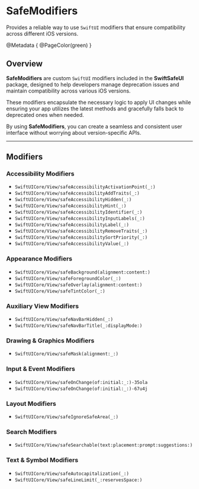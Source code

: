 # SafeModifiers

Provides a reliable way to use `SwiftUI` modifiers that ensure compatibility across different iOS versions.

@Metadata {
    @PageColor(green)
}


## Overview
**SafeModifiers** are custom `SwiftUI` modifiers included in the **SwiftSafeUI** package, designed to help developers manage deprecation issues and maintain compatibility across various iOS versions. 

These modifiers encapsulate the necessary logic to apply UI changes while ensuring your app utilizes the latest methods and gracefully falls back to deprecated ones when needed.

By using **SafeModifiers**, you can create a seamless and consistent user interface without worrying about version-specific APIs.


***


## Modifiers

### Accessibility Modifiers

- ``SwiftUICore/View/safeAccessibilityActivationPoint(_:)``
- ``SwiftUICore/View/safeAccessibilityAddTraits(_:)``
- ``SwiftUICore/View/safeAccessibilityHidden(_:)``
- ``SwiftUICore/View/safeAccessibilityHint(_:)``
- ``SwiftUICore/View/safeAccessibilityIdentifier(_:)``
- ``SwiftUICore/View/safeAccessibilityInputLabels(_:)``
- ``SwiftUICore/View/safeAccessibilityLabel(_:)``
- ``SwiftUICore/View/safeAccessibilityRemoveTraits(_:)``
- ``SwiftUICore/View/safeAccessibilitySortPriority(_:)``
- ``SwiftUICore/View/safeAccessibilityValue(_:)``

### Appearance Modifiers

- ``SwiftUICore/View/safeBackground(alignment:content:)``
- ``SwiftUICore/View/safeForegroundColor(_:)``
- ``SwiftUICore/View/safeOverlay(alignment:content:)``
- ``SwiftUICore/View/safeTintColor(_:)``

### Auxiliary View Modifiers

- ``SwiftUICore/View/safeNavBarHidden(_:)``
- ``SwiftUICore/View/safeNavBarTitle(_:displayMode:)``

### Drawing & Graphics Modifiers

- ``SwiftUICore/View/safeMask(alignment:_:)``

### Input & Event Modifiers

- ``SwiftUICore/View/safeOnChange(of:initial:_:)-35ola``
- ``SwiftUICore/View/safeOnChange(of:initial:_:)-67u4j``

### Layout Modifiers

- ``SwiftUICore/View/safeIgnoreSafeArea(_:)``

### Search Modifiers

- ``SwiftUICore/View/safeSearchable(text:placement:prompt:suggestions:)``

### Text & Symbol Modifiers

- ``SwiftUICore/View/safeAutocapitalization(_:)``
- ``SwiftUICore/View/safeLineLimit(_:reservesSpace:)``
